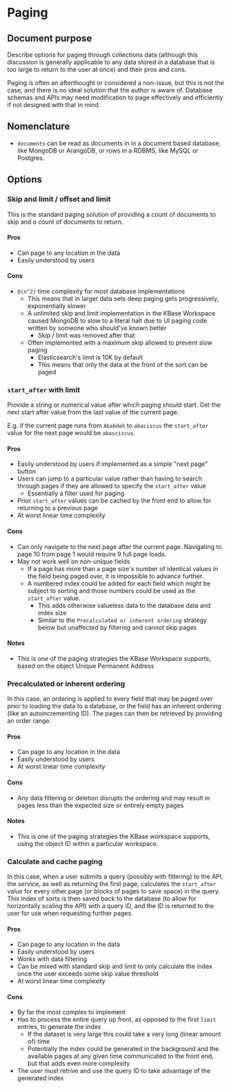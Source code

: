 # Paging

## Document purpose

Describe options for paging through collections data (although this discussion is generally
applicable to any data stored in a database that is too large to return to the user at once)
and their pros and cons.

Paging is often an afterthought or considered a non-issue, but this is not the case, and there
is no ideal solution that the author is aware of. Database schemas and APIs may need modification
to page effectively and efficiently if not designed with that in mind.

## Nomenclature

* `documents` can be read as documents in in a document based database, like MongoDB or ArangoDB,
  or rows in a RDBMS, like MySQL or Postgres.

## Options

### Skip and limit / offset and limit

This is the standard paging solution of providing a count of documents to skip and a count
of documents to return.

#### Pros

* Can page to any location in the data
* Easily understood by users

#### Cons

* `O(n^2)` time complexity for most database implementations
  * This means that in larger data sets deep paging gets progressively, exponentially slower
  * A unlimited skip and limit implementation in the KBase Workspace caused MongoDB to slow to
    a literal halt due to UI paging code written by someone who should've known better
    * Skip / limit was removed after that
  * Often implemented with a maximum skip allowed to prevent slow paging
    * Elasticsearch's limit is 10K by default
    * This means that only the data at the front of the sort can be paged

### `start_after` with limit

Provide a string or numerical value after which paging should start. Get the next start after
value from the last value of the current page.

E.g. if the current page runs from `Ababdeh` to `abaciscus` the `start_after` value for the next
page would be `abasciscus`.

#### Pros

* Easily understood by users if implemented as a simple "next page" button
* Users can jump to a particular value rather than having to search through pages if they
  are allowed to specify the `start_after` value
  * Essentially a filter used for paging
* Prior `start_after` values can be cached by the front end to allow for returning to a
  previous page
* At worst linear time complexity

#### Cons

* Can only navigate to the next page after the current page. Navigating to page 10 from page
  1 would require 9 full page loads.
* May not work well on non-unique fields
  * If a page has more than a page size's number of identical values in the field being paged over,
    it is impossible to advance further.
  * A numbered index could be added for each field which might be subject to sorting and those
    numbers could be used as the `start_after` value.
    * This adds otherwise valueless data to the database data and index size
    * Similar to the `Precalculated or inherent ordering` strategy below but unaffected by
      filtering and cannot skip pages

#### Notes

* This is one of the paging strategies the KBase Workspace supports, based on the object Unique
  Permanent Address

### Precalculated or inherent ordering

In this case, an ordering is applied to every field that may be paged over prior to loading the
data to a database, or the field has an inherent ordering (like an autoincrementing ID).
The pages can then be retrieved by providing an order range.

#### Pros

* Can page to any location in the data
* Easily understood by users
* At worst linear time complexity

#### Cons

* Any data filtering or deletion disrupts the ordering and may result in pages less than the
  expected size or entirely empty pages

#### Notes

* This is one of the paging strategies the KBase workspace supports, using the object ID within
  a particular workspace.

### Calculate and cache paging

In this case, when a user submits a query (possibly with filtering) to the API, the service,
as well as returning the first page, calculates the `start_after` value for every other page
(or blocks of pages to save space) in the query. This index of sorts is then saved back to the
database (to allow for horizontally scaling the API) with a query ID, and the ID is returned
to the user for use when requesting further pages.

#### Pros

* Can page to any location in the data
* Easily understood by users
* Works with data filtering
* Can be mixed with standard skip and limit to only calculate the index once the user exceeds
  some skip value threshold
* At worst linear time complexity

#### Cons

* By far the most complex to implement
* Has to process the entire query up front, as opposed to the first `limit` entries, to
  generate the index
  * If the dataset is very large this could take a very long (linear amount of) time
  * Potentially the index could be generated in the background and the available pages at
    any given time communicated to the front end, but that adds even more complexity
* The user must retrive and use the query ID to take advantage of the generated index

